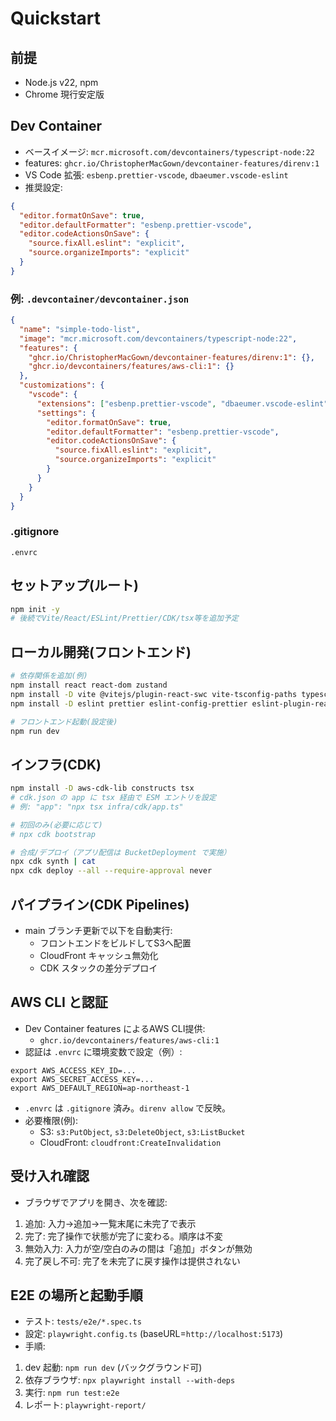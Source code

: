 # Quickstart

## 前提

- Node.js v22, npm
- Chrome 現行安定版

## Dev Container

- ベースイメージ: `mcr.microsoft.com/devcontainers/typescript-node:22`
- features: `ghcr.io/ChristopherMacGown/devcontainer-features/direnv:1`
- VS Code 拡張: `esbenp.prettier-vscode`, `dbaeumer.vscode-eslint`
- 推奨設定:

```json
{
  "editor.formatOnSave": true,
  "editor.defaultFormatter": "esbenp.prettier-vscode",
  "editor.codeActionsOnSave": {
    "source.fixAll.eslint": "explicit",
    "source.organizeImports": "explicit"
  }
}
```

### 例: `.devcontainer/devcontainer.json`

```json
{
  "name": "simple-todo-list",
  "image": "mcr.microsoft.com/devcontainers/typescript-node:22",
  "features": {
    "ghcr.io/ChristopherMacGown/devcontainer-features/direnv:1": {},
    "ghcr.io/devcontainers/features/aws-cli:1": {}
  },
  "customizations": {
    "vscode": {
      "extensions": ["esbenp.prettier-vscode", "dbaeumer.vscode-eslint"],
      "settings": {
        "editor.formatOnSave": true,
        "editor.defaultFormatter": "esbenp.prettier-vscode",
        "editor.codeActionsOnSave": {
          "source.fixAll.eslint": "explicit",
          "source.organizeImports": "explicit"
        }
      }
    }
  }
}
```

### .gitignore

```
.envrc
```

## セットアップ(ルート)

```bash
npm init -y
# 後続でVite/React/ESLint/Prettier/CDK/tsx等を追加予定
```

## ローカル開発(フロントエンド)

```bash
# 依存関係を追加(例)
npm install react react-dom zustand
npm install -D vite @vitejs/plugin-react-swc vite-tsconfig-paths typescript
npm install -D eslint prettier eslint-config-prettier eslint-plugin-react eslint-plugin-react-hooks

# フロントエンド起動(設定後)
npm run dev
```

## インフラ(CDK)

```bash
npm install -D aws-cdk-lib constructs tsx
# cdk.json の app に tsx 経由で ESM エントリを設定
# 例: "app": "npx tsx infra/cdk/app.ts"

# 初回のみ(必要に応じて)
# npx cdk bootstrap

# 合成/デプロイ（アプリ配信は BucketDeployment で実施）
npx cdk synth | cat
npx cdk deploy --all --require-approval never
```

## パイプライン(CDK Pipelines)

- main ブランチ更新で以下を自動実行:
  - フロントエンドをビルドしてS3へ配置
  - CloudFront キャッシュ無効化
  - CDK スタックの差分デプロイ

## AWS CLI と認証

- Dev Container features によるAWS CLI提供:
  - `ghcr.io/devcontainers/features/aws-cli:1`
- 認証は `.envrc` に環境変数で設定（例）:

```
export AWS_ACCESS_KEY_ID=...
export AWS_SECRET_ACCESS_KEY=...
export AWS_DEFAULT_REGION=ap-northeast-1
```

- `.envrc` は `.gitignore` 済み。`direnv allow` で反映。
- 必要権限(例):
  - S3: `s3:PutObject`, `s3:DeleteObject`, `s3:ListBucket`
  - CloudFront: `cloudfront:CreateInvalidation`

## 受け入れ確認

- ブラウザでアプリを開き、次を確認:

1.  追加: 入力→追加→一覧末尾に未完了で表示
2.  完了: 完了操作で状態が完了に変わる。順序は不変
3.  無効入力: 入力が空/空白のみの間は「追加」ボタンが無効
4.  完了戻し不可: 完了を未完了に戻す操作は提供されない

## E2E の場所と起動手順

- テスト: `tests/e2e/*.spec.ts`
- 設定: `playwright.config.ts` (baseURL=`http://localhost:5173`)
- 手順:

1.  dev 起動: `npm run dev` (バックグラウンド可)
2.  依存ブラウザ: `npx playwright install --with-deps`
3.  実行: `npm run test:e2e`
4.  レポート: `playwright-report/`
